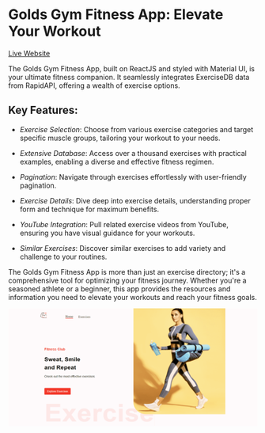 Golds Gym Fitness App: Elevate Your Workout
===========================================  

[Live Website](https://utkarsh-golds-gym.netlify.app/)

The Golds Gym Fitness App, built on ReactJS and styled with Material UI, is your ultimate fitness companion. It seamlessly integrates ExerciseDB data from RapidAPI, offering a wealth of exercise options.

## Key Features:  

* *Exercise Selection*: Choose from various exercise categories and target specific muscle groups, tailoring your workout to your needs.  

* *Extensive Database*: Access over a thousand exercises with practical examples, enabling a diverse and effective fitness regimen.  

* *Pagination*: Navigate through exercises effortlessly with user-friendly pagination.  

* *Exercise Details*: Dive deep into exercise details, understanding proper form and technique for maximum benefits.  

* *YouTube Integration*: Pull related exercise videos from YouTube, ensuring you have visual guidance for your workouts.  

* *Similar Exercises*: Discover similar exercises to add variety and challenge to your routines.  

The Golds Gym Fitness App is more than just an exercise directory; it's a comprehensive tool for optimizing your fitness journey. Whether you're a seasoned athlete or a beginner, this app provides the resources and information you need to elevate your workouts and reach your fitness goals.  

![Main Page](./assets/main-page.png)
